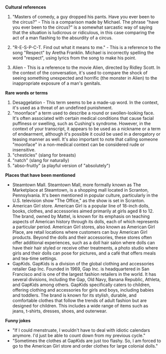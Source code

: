 ﻿**Cultural references**
1. "Masters of comedy, a guy dropped his pants. Have you ever been to the circus?" - This is a comparison made by Michael. The phrase "have you ever been to the circus?" is a somewhat sarcastic way of saying that the situation is ludicrous or ridiculous, in this case comparing the act of a man flashing to the absurdity of a circus.

2. "R-E-S-P-C-T. Find out what it means to me." - This is a reference to the song "Respect" by Aretha Franklin. Michael is incorrectly spelling the word "respect", using lyrics from the song to make his point.

3. Alien - This is a reference to the movie Alien, directed by Ridley Scott. In the context of the conversation, it's used to compare the shock of seeing something unexpected and horrific (the monster in Alien) to the inappropriate exposure of a man's genitals.

**Rare words or terms**
1. Desaggelation - This term seems to be a made-up word. In the context, it's used as a threat of an undefined punishment.
2. "moonface" a term used to describe a round or swollen-looking face. It's often associated with certain medical conditions that cause facial puffiness or swelling, such as Cushing's syndrome. However, in the context of your transcript, it appears to be used as a nickname or a term of endearment, although it's possible it could be used in a derogatory or teasing manner as well. It's also important to note that calling someone "moonface" in a non-medical context can be considered rude or insensitive.
3. "chesticles" (slang for breasts)
4. "natch" (slang for naturally)
5. "abso-fruitly" (a playful version of "absolutely")


**Places that have been mentioned**
  - Steamtown Mall. Steamtown Mall, more formally known as The Marketplace at Steamtown, is a shopping mall located in Scranton, Pennsylvania. It's been mentioned in popular culture, particularly in the U.S. television show "The Office," as the show is set in Scranton.
  - American Girl store. American Girl is a popular line of 18-inch dolls, books, clothes, and accessories aimed primarily at girls aged 8 to 12. The brand, owned by Mattel, is known for its emphasis on teaching aspects of American history through its dolls, each of which represents a particular period. American Girl stores, also known as American Girl Place, are retail locations where customers can buy American Girl products. Beyond the dolls and their accessories, these stores often offer additional experiences, such as a doll hair salon where dolls can have their hair styled or receive other treatments, a photo studio where girls and their dolls can pose for pictures, and a café that offers meals and tea-time settings.
  - GapKids. GapKids is a division of the global clothing and accessories retailer Gap Inc. Founded in 1969, Gap Inc. is headquartered in San Francisco and is one of the largest fashion retailers in the world. It has several divisions, including the Gap, Old Navy, Banana Republic, Athleta, and GapKids among others. GapKids specifically caters to children, offering clothing and accessories for girls and boys, including babies and toddlers. The brand is known for its stylish, durable, and comfortable clothes that follow the trends of adult fashion but are designed for children. This includes a wide range of items such as jeans, t-shirts, dresses, shoes, and outerwear.


**Funny jokes**
  - "If I could menstruate, I wouldn't have to deal with idiotic calendars anymore. I'd just be able to count down from my previous cycle."
  - "Sometimes the clothes at GapKids are just too flashy. So, I am forced to go to the American Girl store and order clothes for large colonial dolls."
